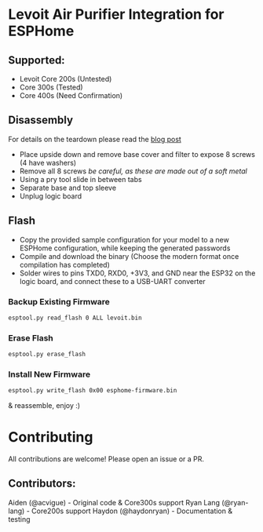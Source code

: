 # Levoit Air Purifier Integration for ESPHome

## Supported:
- Levoit Core 200s (Untested)
- Core 300s (Tested)
- Core 400s (Need Confirmation)

## Disassembly
For details on the teardown please read the [blog post](https://vigue.me/posts/levoit-air-purifier-esphome-conversion)
- Place upside down and remove base cover and filter to expose 8 screws (4 have washers)
- Remove all 8 screws *be careful, as these are made out of a soft metal*
- Using a pry tool slide in between tabs
- Separate base and top sleeve
- Unplug logic board

## Flash
- Copy the provided sample configuration for your model to a new ESPHome configuration, while keeping the generated passwords
- Compile and download the binary (Choose the modern format once compilation has completed)
- Solder wires to pins TXD0, RXD0, +3V3, and GND near the ESP32 on the logic board, and connect these to a USB-UART converter

### Backup Existing Firmware
```bash
esptool.py read_flash 0 ALL levoit.bin
```

### Erase Flash
```bash
esptool.py erase_flash
```

### Install New Firmware
```bash
esptool.py write_flash 0x00 esphome-firmware.bin
```

& reassemble, enjoy :)

# Contributing
All contributions are welcome! Please open an issue or a PR.

## Contributors:

Aiden (@acvigue) - Original code & Core300s support
Ryan Lang (@ryan-lang) - Core200s support
Haydon (@haydonryan) - Documentation & testing
